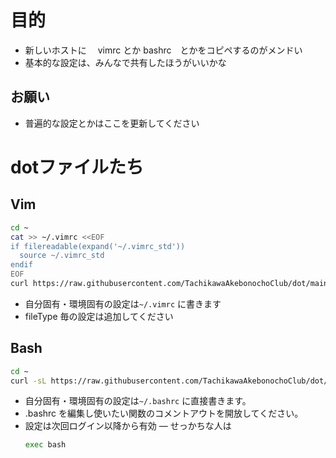 # 目的
- 新しいホストに　 vimrc とか bashrc　とかをコピペするのがメンドい
- 基本的な設定は、みんなで共有したほうがいいかな

## お願い
- 普遍的な設定とかはここを更新してください

# dotファイルたち
## Vim
```bash
cd ~
cat >> ~/.vimrc <<EOF
if filereadable(expand('~/.vimrc_std'))
  source ~/.vimrc_std
endif
EOF
curl https://raw.githubusercontent.com/TachikawaAkebonochoClub/dot/main/vimrc_std -sLo ~/.vimrc_std
```
- 自分固有・環境固有の設定は`~/.vimrc` に書きます
- fileType 毎の設定は追加してください


## Bash

```bash
cd ~
curl -sL https://raw.githubusercontent.com/TachikawaAkebonochoClub/dot/main/bashup.sh | bash -
```

- 自分固有・環境固有の設定は`~/.bashrc` に直接書きます。
- .bashrc を編集し使いたい関数のコメントアウトを開放してください。
- 設定は次回ログイン以降から有効
― せっかちな人は
    ```bash
    exec bash
    ```


